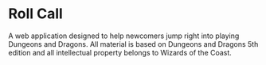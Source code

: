 # Roll Call
A web application designed to help newcomers jump right into playing Dungeons and Dragons. All material is based on Dungeons and Dragons 5th edition and all intellectual property belongs to Wizards of the Coast.